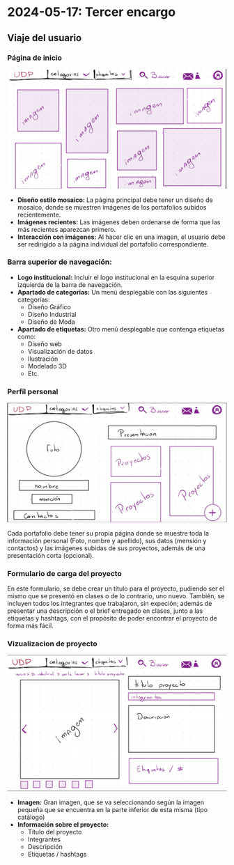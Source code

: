 # **2024-05-17: Tercer encargo**

## **Viaje del usuario**

### **Página de inicio**

![captura-01](captura-01.png)

- **Diseño estilo mosaico:** La página principal debe tener un diseño de mosaico, donde se muestren imágenes de los portafolios subidos recientemente.
- **Imágenes recientes:** Las imágenes deben ordenarse de forma que las más recientes aparezcan primero.
- **Interacción con imágenes:** Al hacer clic en una imagen, el usuario debe ser redirigido a la página individual del portafolio correspondiente.

### **Barra superior de navegación:**

- **Logo institucional:** Incluir el logo institucional en la esquina superior izquierda de la barra de navegación.
- **Apartado de categorías:** Un menú desplegable con las siguientes categorías:
  - Diseño Gráfico
  - Diseño Industrial
  - Diseño de Moda
- **Apartado de etiquetas:** Otro menú desplegable que contenga etiquetas como:
  - Diseño web
  - Visualización de datos
  - Ilustración
  - Modelado 3D
  - Etc.

### **Perfil personal**

![captura-02](captura-02.png)

Cada portafolio debe tener su propia página donde se muestre toda la información personal (Foto, nombre y apellido), sus datos (mensión y contactos) y las imágenes subidas de sus proyectos, además de una presentación corta (opcional).

### **Formulario de carga del proyecto**

En este formulario, se debe crear un título para el proyecto, pudiendo ser el mismo que se presentó en clases o de lo contrario, uno nuevo. También, se incluyen todos los integrantes que trabajaron, sin expeción; además de presentar una descripción o el brief entregado en clases, junto a las etiquetas y hashtags, con el propósito de poder encontrar el proyecto de forma más fácil.

### **Vizualizacion de proyecto**

![captura-03](captura-03.png)

- **Imagen:** Gran imagen, que se va seleccionando según la imagen pequeña que se encuentra en la parte inferior de esta misma (tipo catálogo)
- **Información sobre el proyecto:**
  - Título del proyecto
  - Integrantes
  - Descripción
  - Etiquetas / hashtags
